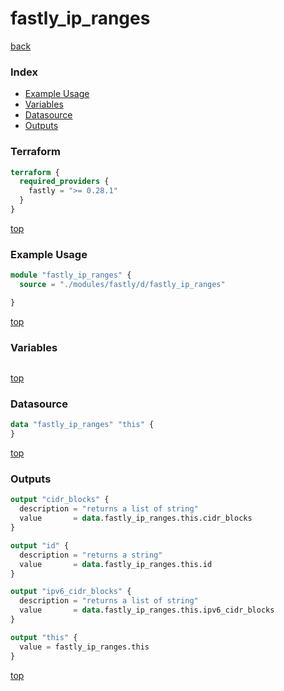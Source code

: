 # fastly_ip_ranges

[back](../fastly.md)

### Index

- [Example Usage](#example-usage)
- [Variables](#variables)
- [Datasource](#datasource)
- [Outputs](#outputs)

### Terraform

```terraform
terraform {
  required_providers {
    fastly = ">= 0.28.1"
  }
}
```

[top](#index)

### Example Usage

```terraform
module "fastly_ip_ranges" {
  source = "./modules/fastly/d/fastly_ip_ranges"

}
```

[top](#index)

### Variables

```terraform
```

[top](#index)

### Datasource

```terraform
data "fastly_ip_ranges" "this" {
}
```

[top](#index)

### Outputs

```terraform
output "cidr_blocks" {
  description = "returns a list of string"
  value       = data.fastly_ip_ranges.this.cidr_blocks
}

output "id" {
  description = "returns a string"
  value       = data.fastly_ip_ranges.this.id
}

output "ipv6_cidr_blocks" {
  description = "returns a list of string"
  value       = data.fastly_ip_ranges.this.ipv6_cidr_blocks
}

output "this" {
  value = fastly_ip_ranges.this
}
```

[top](#index)